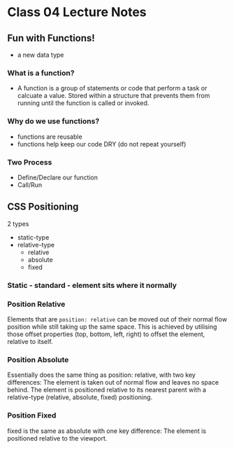 # Class 04 Lecture Notes

## Fun with Functions!

- a new data type

### What is a function?

- A function is a group of statements or code that perform a task or calcuate a value. Stored within a structure that prevents them from running until the function is called or invoked.

### Why do we use functions?

- functions are reusable
- functions help keep our code DRY (do not repeat yourself)

### Two Process

- Define/Declare our function
- Call/Run

## CSS Positioning

2 types

- static-type
- relative-type
  - relative
  - absolute
  - fixed

### Static - standard - element sits where it normally

### Position Relative

Elements that are `position: relative` can be moved out of their normal flow position while still taking up the same space. This is achieved by utilising those offset properties (top, bottom, left, right) to offset the element, relative to itself.

### Position Absolute

Essentially does the same thing as position: relative, with two key differences:
The element is taken out of normal flow and leaves no space behind.
The element is positioned relative to its nearest parent with a relative-type (relative, absolute, fixed) positioning.

### Position Fixed

fixed is the same as absolute with one key difference:
The element is positioned relative to the viewport.
